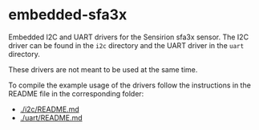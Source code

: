 # embedded-sfa3x

Embedded I2C and UART drivers for the Sensirion sfa3x sensor.
The I2C driver can be found in the `i2c` directory and the UART driver in
the `uart` directory.

These drivers are not meant to be used at the same time.

To compile the example usage of the drivers follow the instructions in the
README file in the corresponding folder:
 * [./i2c/README.md]()
 * [./uart/README.md]()
